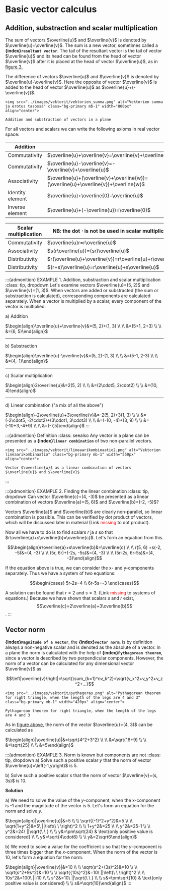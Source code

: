 # Basic vector calculus

## Addition, substraction and scalar multiplication

The sum of vectors $\overline{u}$ and $\overline{v}$ is denoted by $\overline{u}+\overline{v}$. The sum is a new vector, sometimes called a **{index}`resultant vector`**. The tail of the resultant vector is the tail of vector $\overline{u}$ and its head can be found from the head of vector $\overline{v}$ after it is placed at the head of vector $\overline{u}$, as in [figure 3.](sum_and_subs)

The difference of vectors $\overline{u}$ and $\overline{v}$ is denoted by $\overline{u}-\overline{v}$. Here the opposite of vector $\overline{v}$ is added to the head of vector $\overline{u}$ as $\overline{u}+(-\overline{v})$.

```{figure-md} sum_and_subs
<img src="../images/vektorit/vektorien_summa.png" alt="Vektorien summa ja erotus tasossa" class="bg-primary mb-1" width="800px" align="center">

Addition and substraction of vectors in a plane
```

For all vectors and scalars we can write the following axioms in real vector space:

| Addition         |                                                                                     |
| ---------------- | ----------------------------------------------------------------------------------- |
| Commutativity    | $\overline{u}+\overline{v}=\overline{v}+\overline{u}$                               |
| Commutativity    | $\overline{u}-\overline{v}=-\overline{v}+\overline{u}$                              |
| Associativity    | $\overline{u}+(\overline{v}+\overline{w})=(\overline{u}+\overline{v})+\overline{w}$ |
| Identity element | $\overline{u}+\overline{0}=\overline{u}$                                            |
| Inverse element  | $\overline{u}+(-\overline{u})=\overline{0}$                                         |

| Scalar multiplication | NB: the dot $\cdot$ is not be used in scalar multiplication! |
| ----------------------| ---------------------------------------------------------- |
| Commutativity         | $\overline{u}r=r\overline{u}$                              |
| Associativity         | $s(r\overline{u})=(sr)\overline{u}$                        |
| Distributivity        | $r(\overline{u}+\overline{v})=r\overline{u}+r\overline{v}$ |
| Distributivity        | $(r+s)\overline{u}=r\overline{u}+s\overline{u}$            |

:::{admonition} EXAMPLE 1. Addition, substraction and scalar multiplication
:class: tip, dropdown
Let's examine vectors $\overline{u}=(5, 2)$ and $\overline{v}=(1, 3)$. When vectors are added or substracted (the sum or substraction is calculated), corresponding components are calculated separately. When a vector is multiplied by a scalar, every component of the vector is multiplied.

$\text{a)}$ Addition

$\begin{align}\overline{u}+\overline{v}&=(5, 2)+(1, 3) \\ \\
&=(5+1, 2+3) \\ \\
&=(6, 5)\end{align}$
***
$\text{b)}$ Substraction

$\begin{align}\overline{u}-\overline{v}&=(5, 2)-(1, 3) \\ \\
&=(5-1, 2-3) \\ \\
&=(4,-1)\end{align}$
***
$\text{c)}$ Scalar multiplication

$\begin{align}2\overline{u}&=2(5, 2) \\ \\
&=(2\cdot5, 2\cdot2) \\ \\
&=(10, 4)\end{align}$
***
$\text{d)}$ Linear combination ("a mix of all the above")

$\begin{align}-2\overline{u}+3\overline{v}&=-2(5, 2)+3(1, 3) \\ \\
&=(-2\cdot5, -2\cdot2)+(3\cdot1, 3\cdot3) \\ \\
&=(-10, -4)+(3, 9) \\ \\
&=(-10+3,-4+9) \\ \\
&=(-7,5)\end{align}$
:::


:::{admonition} Definition
:class: seealso
Any vector in a plane can be presented as a **{index}`linear combination`** of two non-parallel vectors.
```{figure-md} markdown-fig
<img src="../images/vektorit/lineaarikombinaatio2.png" alt="Vektorien lineaarikombinaatio" class="bg-primary mb-1" width="550px" align="center">

Vector $\overline{w}$ as a linear combination of vectors $\overline{u}$ and $\overline{v}$
```

:::

:::{admonition} EXAMPLE 2. Finding the linear combination
:class: tip, dropdown
Can vector $\overline{c}=(4, -3)$ be presented as a linear combination of vectors $\overline{a}=(5, 6)$ and $\overline{b}=(-2, -5)$?

Vectors $\overline{a}$ and $\overline{b}$ are clearly non-parallel, so linear combination is possible. This can be verified by dot product of vectors, which will be discussed later in material (Link <font color="red">missing</font> to dot product).

Now all we have to do is to find scalars *r* ja *s* so that $r\overline{a}+s\overline{b}=\overline{c}$. Let's form an equation from this.

$$\begin{align}r\overline{a}+s\overline{b}&=\overline{c} \\ \\
r(5, 6) +s(-2, -5)&=(4, -3) \\ \\
(5r, 6r)+(-2s, -5s)&=(4, -3) \\ \\
(5r-2s, 6r-5s)&=(4, -3)\end{align}$$

If the equation above is true, we can consider the x- and y-components separately. Thus we have a system of two equations:

$$\begin{cases}
5r-2s=4 \\
6r-5s=-3
\end{cases}$$

A solution can be found that $r = 2$ and $s = 3$. (Link <font color="red">missing</font> to systems of equations.) Because we have shown that scalars *s* and *r* exist,
$$\overline{c}=2\overline{a}+3\overline{b}$$.
:::

## Vector norm

**{index}`Magnitude of a vector`**, the **{index}`vector norm`**, is by definition always a non-negative scalar and is denoted as the absolute of a vector. In a plane the norm is calculated with the help of **{index}`Pythagorean theorem`**, since a vector is described by two perpendicular components. However, the norm of a vector can be calculated for any dimensional vector $\overline{v}$ as

$$\left|\overline{v}\right|=\sqrt{\sum_{k=1}^nv_k^2}=\sqrt{v_x^2+v_y^2+v_z^2+...}$$
 
```{figure-md} Pythagorean
<img src="../images/vektorit/pythagoras.png" alt="Pythagorean theorem for right triangle, when the length of the legs are 4 and 3" class="bg-primary mb-1" width="420px" align="center">

Pythagorean theorem for right triangle, when the length of the legs are 4 and 3
```

As in [figure above](Pythagorean), the norm of the vector $\overline{u}=(4, 3)$ can be calculated as

$\begin{align}|\overline{u}|&=\sqrt{4^2+3^2} \\ \\
&=\sqrt{16+9} \\ \\
&=\sqrt{25} \\ \\
&=5\end{align}$


:::{admonition} EXAMPLE 3. Norm is known but components are not
:class: tip, dropdown
a) Solve such a positive scalar *y* that the norm of vector $\overline{u}=\left(-1,y\right)$ is 5.

b) Solve such a positive scalar *s* that the norm of vector $\overline{v}=(s, 3s)$ is 10.

**Solution**

a) We need to solve the value of the *y*-component, when the x-component is -1 and the magnitude of the vector is 5. Let's form an equation for the norm and solve *y*.

$\begin{align}|\overline{u}|&=5 \\ \\
\sqrt{(-1)^2+y^2}&=5 \\ \\
\sqrt{1+y^2}&=5\ ||\left(\ \ \right)^2 \\ \\
1+y^2&=25 \\ \\
y^2&=25-1 \\ \\
y^2&=24\ ||\sqrt{\ \ } \\ \\
y&=\pm\sqrt{24} & \text{only positive value is considered} \\ \\
y&=\sqrt{4\cdot6} \\ \\
y&=2\sqrt6\end{align}$



b) We need to solve a value for the coefficient *s* so that the *y*-component is three times bigger than the *x*-component. When the norm of the vector is 10, let's form a equation for the norm.

$\begin{align}|\overline{v}|&=10 \\ \\
\sqrt{s^2+(3s)^2}&=10 \\ \\
\sqrt{s^2+9s^2}&=10 \\ \\
\sqrt{{10s}^2}&=10\ ||\left(\ \ \right)^2 \\ \\
10s^2&=100\ ||:10 \\ \\
s^2&=10\ ||\sqrt{\ \ } \\ \\
s&=\pm\sqrt{10} & \text{only positive value is considered} \\ \\
s&=\sqrt{10}\end{align}$
:::